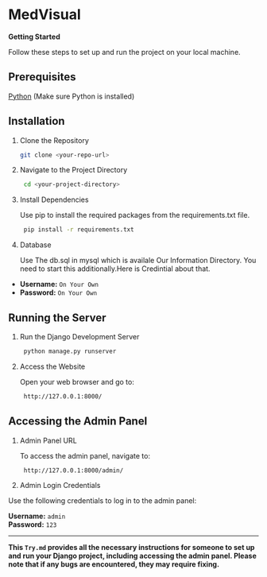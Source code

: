 # MedVisual
**Getting Started**

Follow these steps to set up and run the project on your local machine.

## Prerequisites

[Python](https://www.python.org/downloads/)
(Make sure Python is installed)

## Installation
1. Clone the Repository
    ```bash
    git clone <your-repo-url>
    ```
2. Navigate to the Project Directory

   ```bash
    cd <your-project-directory>
    ```

3. Install Dependencies

    Use pip to install the required packages from the requirements.txt file.

   ```bash
    pip install -r requirements.txt
    ```

4. Database

    Use The db.sql in mysql which is availale Our Information Directory. You need to start this additionally.Here is Credintial about that.
-    **Username:** `On Your Own`  
-    **Password:** `On Your Own`


## Running the Server

1. Run the Django Development Server

   ```bash
    python manage.py runserver
    ```


2. Access the Website

    Open your web browser and go to:
   ```bash
    http://127.0.0.1:8000/
    ```


## Accessing the Admin Panel
1. Admin Panel URL

    To access the admin panel, navigate to:
   ```bash
    http://127.0.0.1:8000/admin/
    ```

2. Admin Login Credentials

Use the following credentials to log in to the admin panel:

**Username:** `admin`  
**Password:** `123`


---


**This `Try.md` provides all the necessary instructions for someone to set up and run your Django project, including accessing the admin panel. Please note that if any bugs are encountered, they may require fixing.**
